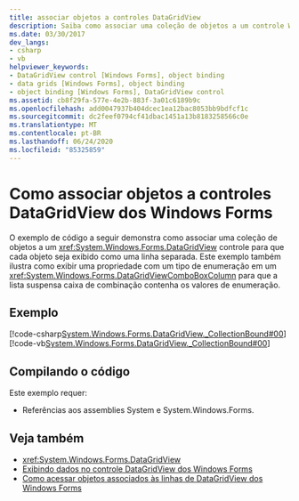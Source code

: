 ```yaml
---
title: associar objetos a controles DataGridView
description: Saiba como associar uma coleção de objetos a um controle Windows Forms DataGridView para que cada objeto seja exibido como uma linha separada.
ms.date: 03/30/2017
dev_langs:
- csharp
- vb
helpviewer_keywords:
- DataGridView control [Windows Forms], object binding
- data grids [Windows Forms], object binding
- object binding [Windows Forms], DataGridView control
ms.assetid: cb8f29fa-577e-4e2b-883f-3a01c6189b9c
ms.openlocfilehash: add0047937b404dcec1ea12bac8053bb9bdfcf1c
ms.sourcegitcommit: dc2feef0794cf41dbac1451a13b8183258566c0e
ms.translationtype: MT
ms.contentlocale: pt-BR
ms.lasthandoff: 06/24/2020
ms.locfileid: "85325859"
---
```

# <a name="how-to-bind-objects-to-windows-forms-datagridview-controls"></a>Como associar objetos a controles DataGridView dos Windows Forms
O exemplo de código a seguir demonstra como associar uma coleção de objetos a um <xref:System.Windows.Forms.DataGridView> controle para que cada objeto seja exibido como uma linha separada. Este exemplo também ilustra como exibir uma propriedade com um tipo de enumeração em um <xref:System.Windows.Forms.DataGridViewComboBoxColumn> para que a lista suspensa caixa de combinação contenha os valores de enumeração.  
  
## <a name="example"></a>Exemplo  
 [!code-csharp[System.Windows.Forms.DataGridView._CollectionBound#00](~/samples/snippets/csharp/VS_Snippets_Winforms/System.Windows.Forms.DataGridView._CollectionBound/CS/collectionbound.cs#00)]
 [!code-vb[System.Windows.Forms.DataGridView._CollectionBound#00](~/samples/snippets/visualbasic/VS_Snippets_Winforms/System.Windows.Forms.DataGridView._CollectionBound/VB/collectionbound.vb#00)]  
  
## <a name="compiling-the-code"></a>Compilando o código  
 Este exemplo requer:  
  
- Referências aos assemblies System e System.Windows.Forms.  
  
## <a name="see-also"></a>Veja também

- <xref:System.Windows.Forms.DataGridView>
- [Exibindo dados no controle DataGridView dos Windows Forms](displaying-data-in-the-windows-forms-datagridview-control.md)
- [Como acessar objetos associados às linhas de DataGridView dos Windows Forms](how-to-access-objects-bound-to-windows-forms-datagridview-rows.md)
